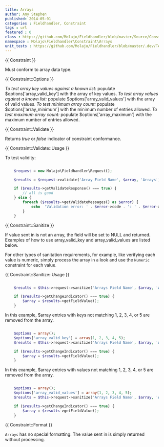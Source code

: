 ```yaml
---
title: Arrays
author: Amy Stephen
published: 2014-05-01
categories : Fieldhandler, Constraint
tags : url
featured : 0
class : https://github.com/Molajo/Fieldhandler/blob/master/Source/Constraint/Arrays.php
namespace : Molajo\Fieldhandler\Constraint\Arrays
unit_tests : https://github.com/Molajo/Fieldhandler/blob/master/.dev/Tests/ArraysTest.php
---
```


{{ Constraint }}

Must conform to array data type.

{{ Constraint::Options }}

*To test array key values against a known list:* populate $options['array_valid_key'] with the array of key values.
*To test array values against a known list:* populate $options['array_valid_values'] with the array of valid values.
*To test minimum array count:* populate $options['array_minimum'] with the minimum number of entries allowed.
*To test maximum array count:* populate $options['array_maximum'] with the maximum number of entries allowed.

{{ Constraint::Validate }}

Returns *true* or *false* indicator of constraint conformance.

{{ Constraint::Validate::Usage }}

To test validity:

```php

    $request = new Molajo\Fieldhandler\Request();

    $results = $request->validate('Array Field Name', $array, 'Arrays');

    if ($results->getValidateResponse() === true) {
        // all is good
    } else {
        foreach ($results->getValidateMessages() as $error) {
            echo  'Validation error: ' . $error->code . ': ' . $error->message . '\n';
        }
    }

```

{{ Constraint::Sanitize }}

If value sent in is not an array, the field will be set to NULL and returned. Examples of how to use
array_valid_key and array_valid_values are listed below.

For other types of sanitation requirements, for
example, like verifying each value is numeric, simply process the array in a look and use the `Numeric`
constraint for each value.

{{ Constraint::Sanitize::Usage }}

```php

    $results = $this->request->sanitize('Arrays Field Name', $array, 'Arrays');

    if ($results->getChangeIndicator() === true) {
        $array = $results->getFieldValue();
    }

```

In this example, $array entries with keys not matching 1, 2, 3, 4, or 5 are removed from the array.

```php

    $options = array();
    $options['array_valid_key'] = array(1, 2, 3, 4, 5);
    $results = $this->request->sanitize('Arrays Field Name', $array, 'Arrays', $options);

    if ($results->getChangeIndicator() === true) {
        $array = $results->getFieldValue();
    }

```

In this example, $array entries with values not matching 1, 2, 3, 4, or 5 are removed from the array.

```php

    $options = array();
    $options['array_valid_values'] = array(1, 2, 3, 4, 5);
    $results = $this->request->sanitize('Arrays Field Name', $array, 'Arrays', $options);

    if ($results->getChangeIndicator() === true) {
        $array = $results->getFieldValue();
    }

```


{{ Constraint::Format }}

`Arrays` has no special formatting. The value sent in is simply returned without processing.

